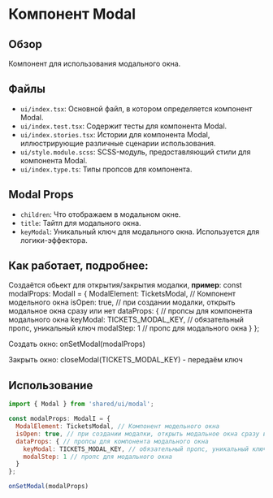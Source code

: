 # Компонент Modal

## Обзор
Компонент для использования модального окна.

## Файлы
- `ui/index.tsx`: Основной файл, в котором определяется компонент Modal.
- `ui/index.test.tsx`: Содержит тесты для компонента Modal.
- `ui/index.stories.tsx`: Истории для компонента Modal, иллюстрирующие различные сценарии использования.
- `ui/style.module.scss`: SCSS-модуль, предоставляющий стили для компонента Modal.
- `ui/index.type.ts`: Типы пропсов для компонента.

## Modal Props
- `children`: Что отображаем в модальном окне.
- `title`: Тайтл для модального окна.
- `keyModal`: Уникальный ключ для модального окна. Используется для логики-эффектора.

## Как работает, подробнее:
Создаётся обьект для открытия/закрытия модалки, **пример**:
const modalProps: ModalI = {
  ModalElement: TicketsModal, // Компонент модельного окна
  isOpen: true, // при создании модалки, открыть модальное окна сразу или нет
  dataProps: { // пропсы для компонента модального окна
    keyModal: TICKETS_MODAL_KEY, // обязательный пропс, уникальный ключ
    modalStep: 1 // пропс для модального окна
  }
};

Создать окно:
onSetModal(modalProps)

Закрыть окно:
closeModal(TICKETS_MODAL_KEY) - передаём ключ

## Использование
```jsx
import { Modal } from 'shared/ui/modal';

const modalProps: ModalI = {
  ModalElement: TicketsModal, // Компонент модельного окна
  isOpen: true, // при создании модалки, открыть модальное окна сразу или нет
  dataProps: { // пропсы для компонента модального окна
    keyModal: TICKETS_MODAL_KEY, // обязательный пропс, уникальный ключ
    modalStep: 1 // пропс для модального окна
  }
};

onSetModal(modalProps)
```
